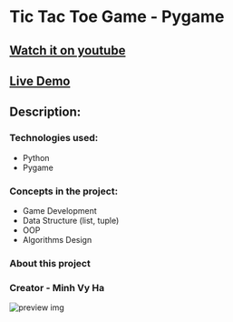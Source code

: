 # Tic Tac Toe Game - Pygame
## [Watch it on youtube]()
## [Live Demo]()

## **Description:**
### Technologies used:

- Python
- Pygame



### Concepts in the project:

- Game Development
- Data Structure (list, tuple)
- OOP
- Algorithms Design

### About this project




### Creator - Minh Vy Ha
![preview img](/preview.png)